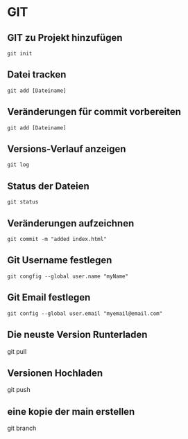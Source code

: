 # GIT

## GIT zu Projekt hinzufügen
`git init`

## Datei tracken
`git add [Dateiname]`

## Veränderungen für commit vorbereiten
`git add [Dateiname]`

## Versions-Verlauf anzeigen
`git log`

## Status der Dateien
`git status`

## Veränderungen aufzeichnen
`git commit -m "added index.html"`

## Git Username festlegen
`git congfig --global user.name "myName"`

## Git Email festlegen
`git config --global user.email "myemail@email.com"`


## Die neuste Version Runterladen
git pull

## Versionen Hochladen
git push

## eine kopie der main erstellen
git branch
